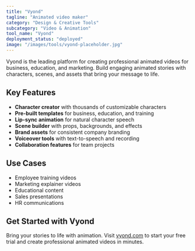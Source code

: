 ```yaml
---
title: "Vyond"
tagline: "Animated video maker"
category: "Design & Creative Tools"
subcategory: "Video & Animation"
tool_name: "Vyond"
deployment_status: "deployed"
image: "/images/tools/vyond-placeholder.jpg"
---
```

Vyond is the leading platform for creating professional animated videos for business, education, and marketing. Build engaging animated stories with characters, scenes, and assets that bring your message to life.

## Key Features

- **Character creator** with thousands of customizable characters
- **Pre-built templates** for business, education, and training
- **Lip-sync animation** for natural character speech
- **Scene builder** with props, backgrounds, and effects
- **Brand assets** for consistent company branding
- **Voiceover tools** with text-to-speech and recording
- **Collaboration features** for team projects

## Use Cases

- Employee training videos
- Marketing explainer videos
- Educational content
- Sales presentations
- HR communications

## Get Started with Vyond

Bring your stories to life with animation. Visit [vyond.com](https://www.vyond.com) to start your free trial and create professional animated videos in minutes.